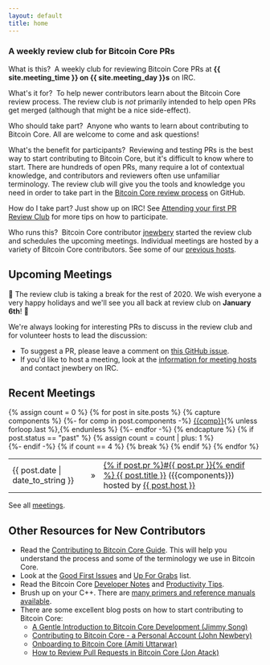 ```yaml
---
layout: default
title: home
---
```

### A weekly review club for Bitcoin Core PRs

<span class="question">What is this?</span> &nbsp;A weekly club for reviewing
Bitcoin Core PRs at **{{ site.meeting_time }} on {{ site.meeting_day }}s** on IRC.

<span class="question">What's it for?</span> &nbsp;To help newer contributors
learn about the Bitcoin Core review process. The review club is *not* primarily
intended to help open PRs get merged (although that might be a nice
side-effect).

<span class="question">Who should take part?</span> &nbsp;Anyone who wants to
learn about contributing to Bitcoin Core. All are welcome to come and ask
questions!

<span class="question">What's the benefit for participants?</span>
&nbsp;Reviewing and testing PRs is the best way to start contributing to Bitcoin
Core, but it's difficult to know where to start. There are hundreds of open PRs,
many require a lot of contextual knowledge, and contributors and reviewers often
use unfamiliar terminology. The review club will give you the tools and
knowledge you need in order to take part in the [Bitcoin Core review
process](https://github.com/bitcoin/bitcoin/blob/master/CONTRIBUTING.md#peer-review)
on GitHub.

<span class="question">How do I take part?</span> Just show up on IRC! See
[Attending your first PR Review Club](/your-first-meeting/) for more tips
on how to participate.

<span class="question">Who runs this?</span> &nbsp;Bitcoin Core contributor
[jnewbery](https://github.com/jnewbery) started the review club and schedules
the upcoming meetings. Individual meetings are hosted by a variety of Bitcoin
Core contributors. See some of our [previous hosts](/meetings-hosts/).

## Upcoming Meetings

🎄 The review club is taking a break for the rest of 2020. We wish everyone a very happy holidays and we'll see you all back at review club on **January 6th**! 🎄

<!--
<table>
{% for post in site.posts reversed %}
  {% capture components %}
  {%- for comp in post.components -%}
    <a href="/meetings-components/#{{comp}}">{{comp}}</a>{% unless forloop.last %}, {% endunless %}
  {%- endfor -%}
  {% endcapture %}
  {% if post.status == "upcoming" %}
    <tr>
      <div class="home-posts-post">
        <td class="Home-posts-post-date">{{ post.date | date_to_string }}</td>
        <td class="Home-posts-post-arrow">&raquo;</td>
        <td><a class="Home-posts-post-title" href="{{ post.url }}">{% if post.pr %}#{{ post.pr }} {% endif %} {{ post.title }}</a>
        ({{components}})
        <span class="host">hosted by
        <a class="host" href="/meetings-hosts/#{{post.host}}">{{ post.host }}</a>
        </span></td>
      </div>
    </tr>
  {%- endif -%}
{% endfor %}
</table>
-->

We're always looking for interesting PRs to discuss in the review club and for
volunteer hosts to lead the discussion:

- To suggest a PR, please leave a comment on [this GitHub
  issue](https://github.com/bitcoin-core-review-club/bitcoin-core-review-club.github.io/issues/14).
- If you'd like to host a meeting, look at the [information for meeting
  hosts](https://github.com/bitcoin-core-review-club/bitcoin-core-review-club.github.io/blob/master/CONTRIBUTING.md)
  and contact jnewbery on IRC.

## Recent Meetings

<table>
{% assign count = 0 %}
{% for post in site.posts %}
  {% capture components %}
  {%- for comp in post.components -%}
    <a href="/meetings-components/#{{comp}}">{{comp}}</a>{% unless forloop.last %},{% endunless %}
  {%- endfor -%}
  {% endcapture %}
  {% if post.status == "past" %}
    {% assign count = count | plus: 1 %}
    <tr>
      <div class="home-posts-post">
        <td class="Home-posts-post-date">{{ post.date | date_to_string }}</td>
        <td class="Home-posts-post-arrow">&raquo;</td>
        <td><a class="Home-posts-post-title" href="{{ post.url }}">{% if post.pr %}#{{ post.pr }}{% endif %} {{ post.title }}</a>
        ({{components}})
        <span class="host">hosted by <a class="host" href="/meetings-hosts/#{{post.host}}">{{ post.host }}</a></span></td>
      </div>
    </tr>
  {%- endif -%}
  {% if count == 4 %}
    {% break %}
  {% endif %}
{% endfor %}
</table>

See all [meetings](/meetings/).

## Other Resources for New Contributors

- Read the [Contributing to Bitcoin Core
  Guide](https://github.com/bitcoin/bitcoin/blob/master/CONTRIBUTING.md). This
  will help you understand the process and some of the terminology we use in
  Bitcoin Core.
- Look at the [Good First
  Issues](https://github.com/bitcoin/bitcoin/issues?q=is%3aissue+is%3aopen+label%3a%22good+first+issue%22)
  and [Up For
  Grabs](https://github.com/bitcoin/bitcoin/issues?utf8=%e2%9c%93&q=label%3a%22up+for+grabs%22)
  list.
- Read the Bitcoin Core [Developer
  Notes](https://github.com/bitcoin/bitcoin/blob/master/doc/developer-notes.md)
  and [Productivity
  Tips](https://github.com/bitcoin/bitcoin/blob/master/doc/productivity.md).
- Brush up on your C++. There are [many primers and reference manuals
  available](https://stackoverflow.com/questions/388242/the-definitive-c-book-guide-and-list).
- There are some excellent blog posts on how to start contributing to Bitcoin Core:
    - [A Gentle Introduction to Bitcoin Core Development (Jimmy Song)](https://bitcointechtalk.com/a-gentle-introduction-to-bitcoin-core-development-fdc95eaee6b8)
    - [Contributing to Bitcoin Core - a Personal Account (John Newbery)](https://bitcointechtalk.com/contributing-to-bitcoin-core-a-personal-account-35f3a594340b)
    - [Onboarding to Bitcoin Core (Amiti Uttarwar)](https://medium.com/@amitiu/onboarding-to-bitcoin-core-7c1a83b20365)
    - [How to Review Pull Requests in Bitcoin Core (Jon Atack)](https://jonatack.github.io/articles/how-to-review-pull-requests-in-bitcoin-core)
